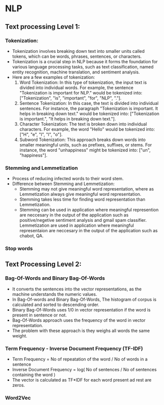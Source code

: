 # NLP
## Text processing Level 1:
### Tokenization:
- Tokenization involves breaking down text into smaller units called tokens, which can be words, phrases, sentences, or characters.
- Tokenization is a crucial step in NLP because it forms the foundation for various language processing tasks, such as text classification, named entity recognition, machine translation, and sentiment analysis.
- Here are a few examples of tokenization:
  1. Word Tokenization: In this type of tokenization, the input text is divided into individual words. For example, the sentence "Tokenization is important for NLP." would be tokenized into: ["Tokenization", "is", "important", "for", "NLP", "."].
  2. Sentence Tokenization: In this case, the text is divided into individual sentences. For instance, the paragraph "Tokenization is important. It helps in breaking down text." would be tokenized into: ["Tokenization is important.", "It helps in breaking down text."].
  3. Character Tokenization: The text is broken down into individual characters. For example, the word "Hello" would be tokenized into: ["H", "e", "l", "l", "o"].
  4. Subword Tokenization: This approach breaks down words into smaller meaningful units, such as prefixes, suffixes, or stems. For instance, the word "unhappiness" might be tokenized into: ["un", "happiness"].

### Stemming and Lemmetization
- Process of reducing infected words to their word stem.
- Difference between Stemming and Lemmetization:
  - Stemming may not give meaningful word representation, where as Lemmetization always give meaningful word representation.
  - Stemming takes less time for finding word representation than Lemmetization.
  - Stemming can be used in application where meaningful represention are neccesary in the output of the application such as positive/negetive sentiment analysis and gmail spam classifier. Lemmetization are used in application where meaningful representaion are neccesary in the output of the application such as chabot, QA.
### Stop words

## Text Processing Level 2:
### Bag-Of-Words and Binary Bag-Of-Words
- It converts the sentences into the vector representations, as the machine understands the numeric values.
- In Bag-Of-words and Binary Bag-Of-Words, The histogram of corpus is calculated and sorted to descending order.
- Binary Bag-Of-Words uses 1/0 in vector representation if the word is present in sentence or not.
- Bag-Of-Words approach uses the frequency of the word in vector representation.
- The problem with these approach is they weighs all words the same weight.
### Term Frequency - Inverse Document Frequency (TF-IDF)
- Term Frequency = No of repeatation of the word / No of words in a sentence
- Inverse Document Frequency = log( No of sentences / No of sentences containing the word )
- The vector is calculated as TF*IDF for each word present ad rest are zeros. 
### Word2Vec
